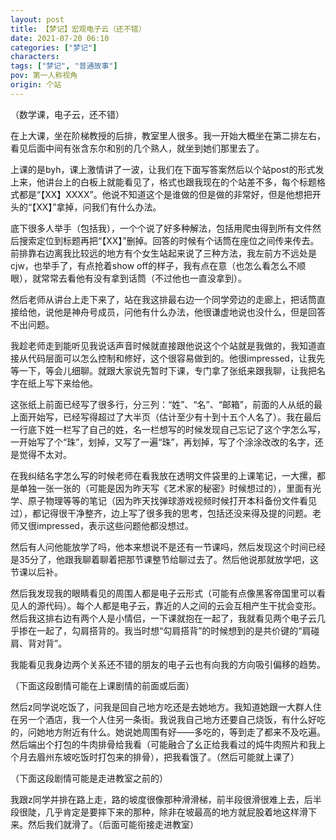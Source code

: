 ```yaml
---
layout: post
title: 【梦记】宏观电子云（还不错）
date: 2021-07-20 06:10
categories: ["梦记"]
characters: 
tags: ["梦记", "普通故事"]
pov: 第一人称视角
origin: 个站
---
```


（数学课，电子云，还不错）

在上大课，坐在阶梯教授的后排，教室里人很多。我一开始大概坐在第二排左右，看见后面中间有张含东尔和别的几个熟人，就坐到她们那里去了。

上课的是byh，课上激情讲了一波，让我们在下面写答案然后以个站post的形式发上来，他讲台上的白板上就能看见了，格式也跟我现在的个站差不多，每个标题格式都是“【XX】XXXX”。他说不知道这个是谁做的但是做的非常好，但是他想把开头的“【XX】”拿掉，问我们有什么办法。

底下很多人举手（包括我），一个个说了好多种解法，包括用爬虫得到所有文件然后搜索定位到标题再把“【XX】”删掉。回答的时候有个话筒在座位之间传来传去。前排靠右边离我比较远的地方有个女生站起来说了三种方法，我左前方不远处是cjw，也举手了，有点抢着show off的样子，我有点在意（也怎么看怎么不顺眼），就常常去看他有没有拿到话筒（不过他也一直没拿到）。

然后老师从讲台上走下来了，站在我这排最右边一个同学旁边的走廊上，把话筒直接给他，说他是神舟号成员，问他有什么办法，他很谦虚地说也没什么，但是回答不出问题。

我趁老师走到能听见我说话声音时候就直接跟他说这个个站就是我做的，我知道直接从代码层面可以怎么控制和修好，这个很容易做到的。他很impressed，让我先等一下，等会儿细聊。就跟大家说先暂时下课，专门拿了张纸来跟我聊，让我把名字在纸上写下来给他。

这张纸上前面已经写了很多行，分三列：“姓”、“名”、“邮箱”，前面的人从纸的最上面开始写，已经写得超过了大半页（估计至少有十到十五个人名了）。我在最后一行底下姓一栏写了自己的姓，名一栏想写的时候发现自己忘记了这个字怎么写，一开始写了个“珠”，划掉，又写了一遍“珠”，再划掉，写了个涂涂改改的名字，还是觉得不太对。

在我纠结名字怎么写的时候老师在看我放在透明文件袋里的上课笔记，一大摞，都是单独一张一张的（可能是因为昨天写《艺术家的秘密》时候想过的），里面有光学、原子物理等等的笔记（因为昨天找弹球游戏视频时候打开本科备份文件看见过），都记得很干净整齐，边上写了很多我的思考，包括还没来得及提的问题。老师又很impressed，表示这些问题他都没想过。

然后有人问他能放学了吗，他本来想说不是还有一节课吗，然后发现这个时间已经是35分了，他跟我聊着聊着把那节课整节给聊过去了。然后他说那就放学吧，这节课以后补。

然后我发现我的眼睛看见的周围人都是电子云形式（可能有点像黑客帝国里可以看见人的源代码）。每个人都是电子云，靠近的人之间的云会互相产生干扰会变形。然后我这排右边有两个人是小情侣，一下课就抱在一起了，我就看见两个电子云几乎掺在一起了，勾肩搭背的。我当时想“勾肩搭背”的时候想到的是共价键的“肩碰肩、背对背”。

我能看见我身边两个关系还不错的朋友的电子云也有向我的方向吸引偏移的趋势。

（下面这段剧情可能在上课剧情的前面或后面）

然后z同学说吃饭了，问我是回自己地方吃还是去她地方。我知道她跟一大群人住在另一个酒店，我一个人住另一条街。我说我自己地方还要自己烧饭，有什么好吃的，问她地方附近有什么。她说她周围有好——多吃的，等到走了都来不及吃遍。然后端出个打包的牛肉排骨给我看（可能融合了幺正给我看过的炖牛肉照片和我上个月去眉州东坡吃饭时打包来的排骨），把我看饿了。（然后可能就上课了）

（下面这段剧情可能是走进教室之前的）

我跟z同学并排在路上走，路的坡度很像那种滑滑梯，前半段很滑很难上去，后半段很陡，几乎肯定是要摔下来的那种，除非在坡最高的地方就屁股着地这样滑下来。然后我们就滑了。（后面可能衔接走进教室）

